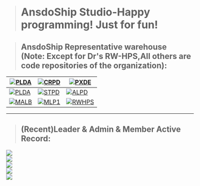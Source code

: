 > # AnsdoShip Studio-Happy programming! Just for fun!

>## AnsdoShip Representative warehouse<br>(Note: Except for Dr's RW-HPS,All others are code repositories of the organization):
|[![PLDA](https://github-readme-stats.vercel.app/api/pin/?username=AnsdoShip&repo=magic-ling-pixel-dungeon-part2&theme=gruvbox)](https://github.com/AnsdoShip/magic-ling-pixel-dungeon-part2)|[![CRPD](https://github-readme-stats.vercel.app/api/pin/?username=AnsdoShip&repo=carbonized-pixel-dungeon&theme=gruvbox)](https://github.com/AnsdoShip/carbonized-pixel-dungeon)|[![PXDE](https://github-readme-stats.vercel.app/api/pin/?username=AnsdoShip&repo=pixedit&theme=gruvbox)](https://github.com/AnsdoShip/pixedit)
|-|-|-
|[![PLDA](https://github-readme-stats.vercel.app/api/pin/?username=AnsdoShip&repo=plusto-tkinter-gui&theme=synthwave)](https://github.com/AnsdoShip/plusto-tkinter-gui)|[![STPD](https://github-readme-stats.vercel.app/api/pin/?username=AnsdoShip&repo=star-pixel-dungeon&theme=synthwave)](https://github.com/AnsdoShip/star-pixel-dungeon)|[![ALPD](https://github-readme-stats.vercel.app/api/pin/?username=AnsdoShip&repo=AlicePD&theme=synthwave)](https://github.com/AnsdoShip/AlicePD)
|[![MALB](https://github-readme-stats.vercel.app/api/pin/?username=AnsdoShip&repo=midilab&theme=cobalt)](https://github.com/AnsdoShip/midilabi)|[![MLP1](https://github-readme-stats.vercel.app/api/pin/?username=AnsdoShip&repo=magic-ling-pixel-dungeon-part1&theme=cobalt)](https://github.com/AnsdoShip/magic-ling-pixel-dungeon-part1)|[![RWHPS](https://github-readme-stats.vercel.app/api/pin/?username=RW-HPS&repo=RW-HPS&theme=gruvbox)](https://github.com/RW-HPS/RW-HPS)

---
> ## (Recent)Leader & Admin & Member Active Record:
<img src="https://activity-graph.herokuapp.com/graph?username=Tianscar&theme=react-dark"/><br>
<img src="https://activity-graph.herokuapp.com/graph?username=LingASDJ&theme=react-dark" /><br>
<img src="https://activity-graph.herokuapp.com/graph?username=deng-rui&theme=xcode" /><br>
<img src="https://activity-graph.herokuapp.com/graph?username=SteveUbuntu0&theme=xcode" /><br>
<img src="https://activity-graph.herokuapp.com/graph?username=catandA&theme=rogue" /><br>

